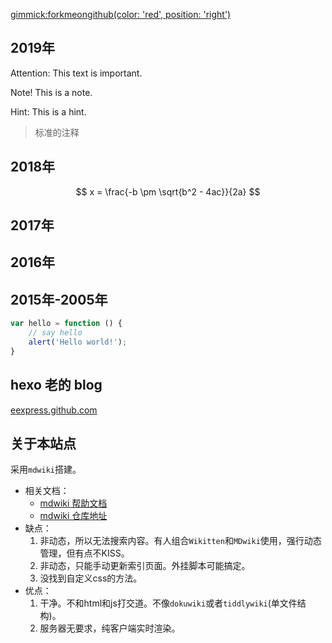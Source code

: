 [gimmick:forkmeongithub(color: 'red', position: 'right')](https://github.com/eexpress/wiki)

## 2019年
Attention: This text is important.

Note! This is a note.

Hint: This is a hint.

> 标准的注释

## 2018年

$$ x = \frac{-b \pm \sqrt{b^2 - 4ac}}{2a} $$
## 2017年

## 2016年

## 2015年-2005年
```javascript
var hello = function () {
    // say hello
    alert('Hello world!');
}
```
## hexo 老的 blog
[eexpress.github.com](https://eexpress.github.io)
## 关于本站点

采用`mdwiki`搭建。

- 相关文档：
	- [mdwiki 帮助文档](https://dynalon.github.io/mdwiki/#!tutorials/github.md)
	- [mdwiki 仓库地址](https://github.com/Dynalon/mdwiki/)
- 缺点：
	1. 非动态，所以无法搜索内容。有人组合`Wikitten`和`MDwiki`使用，强行动态管理，但有点不KISS。
	1. 非动态，只能手动更新索引页面。外挂脚本可能搞定。
	1. 没找到自定义css的方法。
- 优点：
	1. 干净。不和html和js打交道。不像`dokuwiki`或者`tiddlywiki`(单文件结构)。
	1. 服务器无要求，纯客户端实时渲染。

